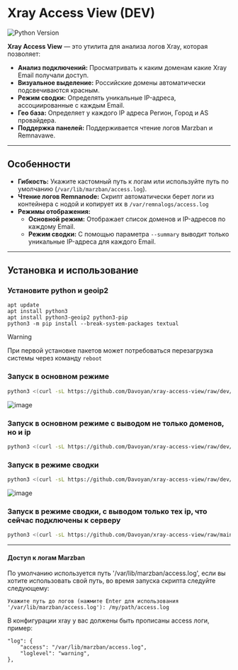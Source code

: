 # Xray Access View (DEV)
![Python Version](https://img.shields.io/badge/python-3.10%2B-blue)

**Xray Access View** — это утилита для анализа логов Xray, которая позволяет:

- **Анализ подключений:** Просматривать к каким доменам какие Xray Email получали доступ.
- **Визуальное выделение:** Российские домены автоматически подсвечиваются красным.
- **Режим сводки:** Определять уникальные IP-адреса, ассоциированные с каждым Email.
- **Гео база:** Определяет у каждого IP адреса Регион, Город и AS провайдера.
- **Поддержка панелей:** Поддерживается чтение логов Marzban и Remnavawe.
---

## Особенности

- **Гибкость:** Укажите кастомный путь к логам или используйте путь по умолчанию (`/var/lib/marzban/access.log`).
- **Чтение логов Remnanode:** Скрипт автоматически берет логи из контейнера с нодой и копирует их в `/var/remnalogs/access.log` 
- **Режимы отображения:**
  - **Основной режим:** Отображает список доменов и IP-адресов по каждому Email.
  - **Режим сводки:** С помощью параметра `--summary` выводит только уникальные IP-адреса для каждого Email.

---

## Установка и использование

### Установите python и geoip2
```
apt update 
apt install python3
apt install python3-geoip2 python3-pip
python3 -m pip install --break-system-packages textual
```
> [!WARNING]
> При первой установке пакетов может потребоваться перезагрузка системы через команду `reboot`

### Запуск в основном режиме
```bash
python3 <(curl -sL https://github.com/Davoyan/xray-access-view/raw/dev/view.py)
```
![image](static/output.jpg)

### Запуск в основном режиме с выводом не только доменов, но и ip
```bash
python3 <(curl -sL https://github.com/Davoyan/xray-access-view/raw/dev/view.py) --ip
```

### Запуск в режиме сводки
```bash
python3 <(curl -sL https://github.com/Davoyan/xray-access-view/raw/dev/view.py) --summary
```
![image](static/summary-output.jpg)

### Запуск в режиме сводки, с выводом только тех ip, что сейчас подключены к серверу
```bash
python3 <(curl -sL https://github.com/Davoyan/xray-access-view/raw/main/view.py) --online
```
---
#### Доступ к логам Marzban
По умолчанию используется путь '/var/lib/marzban/access.log', если вы хотите использовать свой путь, во время запуска скрипта следуйте следующему:
```
Укажите путь до логов (нажмите Enter для использования '/var/lib/marzban/access.log'): /my/path/access.log
```

В конфигурации xray у вас должены быть прописаны access логи, пример:
```Пример
"log": {
    "access": "/var/lib/marzban/access.log",
    "loglevel": "warning",
},
```

